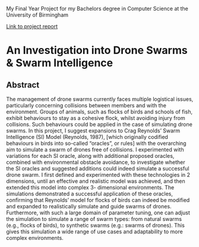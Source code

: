 My Final Year Project for my Bachelors degree in Computer Science at the University of Birmingham

[Link to project report](https://jkidger.co.uk/static/Report.pdf)

# An Investigation into Drone Swarms & Swarm Intelligence

## Abstract
The management of drone swarms currently faces multiple logistical issues, particularly concerning
collisions between members and with the environment. Groups of animals, such as flocks of birds
and schools of fish, exhibit behaviours to stay as a cohesive flock, whilst avoiding injury from
collisions. Such behaviours could be applied in the case of simulating drone swarms.
In this project, I suggest expansions to Crag Reynolds’ Swarm Intelligence (SI) Model (Reynolds,
1987), [which originally codified behaviours in birds into so-called “oracles”, or rules] with the
overarching aim to simulate a swarm of drones free of collisions. I experimented with variations for
each SI oracle, along with additional proposed oracles, combined with environmental obstacle
avoidance, to investigate whether the SI oracles and suggested additions could indeed simulate a
successful drone swarm. I first defined and experimented with these technologies in 2 dimensions,
until an effective and realistic model was achieved, and then extended this model into complex 3-
dimensional environments.
The simulations demonstrated a successful application of these oracles, confirming that Reynolds’
model for flocks of birds can indeed be modified and expanded to realistically simulate and guide
swarms of drones. Furthermore, with such a large domain of parameter tuning, one can adjust the
simulation to simulate a range of swarm types: from natural swarms (e.g., flocks of birds), to
synthetic swarms (e.g.: swarms of drones). This gives this simulation a wide range of use cases and
adaptability to more complex environments.

